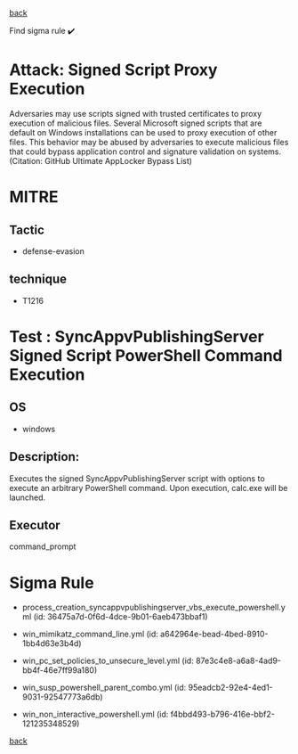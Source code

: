 
[back](../index.md)

Find sigma rule :heavy_check_mark: 

# Attack: Signed Script Proxy Execution 

Adversaries may use scripts signed with trusted certificates to proxy execution of malicious files. Several Microsoft signed scripts that are default on Windows installations can be used to proxy execution of other files. This behavior may be abused by adversaries to execute malicious files that could bypass application control and signature validation on systems.(Citation: GitHub Ultimate AppLocker Bypass List)

# MITRE
## Tactic
  - defense-evasion


## technique
  - T1216


# Test : SyncAppvPublishingServer Signed Script PowerShell Command Execution
## OS
  - windows


## Description:
Executes the signed SyncAppvPublishingServer script with options to execute an arbitrary PowerShell command.
Upon execution, calc.exe will be launched.


## Executor
command_prompt

# Sigma Rule
 - process_creation_syncappvpublishingserver_vbs_execute_powershell.yml (id: 36475a7d-0f6d-4dce-9b01-6aeb473bbaf1)

 - win_mimikatz_command_line.yml (id: a642964e-bead-4bed-8910-1bb4d63e3b4d)

 - win_pc_set_policies_to_unsecure_level.yml (id: 87e3c4e8-a6a8-4ad9-bb4f-46e7ff99a180)

 - win_susp_powershell_parent_combo.yml (id: 95eadcb2-92e4-4ed1-9031-92547773a6db)

 - win_non_interactive_powershell.yml (id: f4bbd493-b796-416e-bbf2-121235348529)



[back](../index.md)
